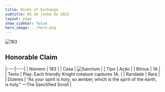 ```yaml
---
title: Winds of Exchange
subtitle: 05 de junho de 2023
layout: page
show_sidebar: false
hero_image: ../hero.png
---
```


![183](https://mastervault-storage-prod.s3.amazonaws.com/media/card_front/en/600_183_3ebec7e14736_en.png)


## Honorable Claim

|----|----|
| Número | 183 |
| Casa | ![Sanctum](https://archonarcana.com/images/thumb/c/c7/Sanctum.png/22px-Sanctum.png "Santuário") |
| Tipo | Ação |
| Bônus | 1A |
| Texto | Play: Each friendly Knight creature captures 1A.  |
| Raridade | Rara |
| Dizeres | “As your spirit is holy, so æmber, which is the spirit of the earth, is holy.” —The Sanctified Scroll |
